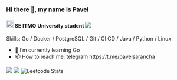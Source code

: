### Hi there 👋, my name is Pavel
#### <img src="https://se.ifmo.ru/o/helios-theme/images/cs_logo.png" width=20 height=20> SE ITMO University student ![](https://komarev.com/ghpvc/?username=PaulLocust&style=flat-square&color=orange)

Skills: Go / Docker / PostgreSQL / Git / CI CD / Java / Python / Linux 

- 🌱 I’m currently learning Go 
- 📫 How to reach me: telegram https://t.me/pavelsarancha

![](https://github-profile-summary-cards.vercel.app/api/cards/repos-per-language?username=PaulLocust&theme=gruvbox)
![](https://github-profile-summary-cards.vercel.app/api/cards/stats?username=PaulLocust&theme=gruvbox)
![Leetcode Stats](https://leetcard.jacoblin.cool/PaulLocust?ext=activity) 


